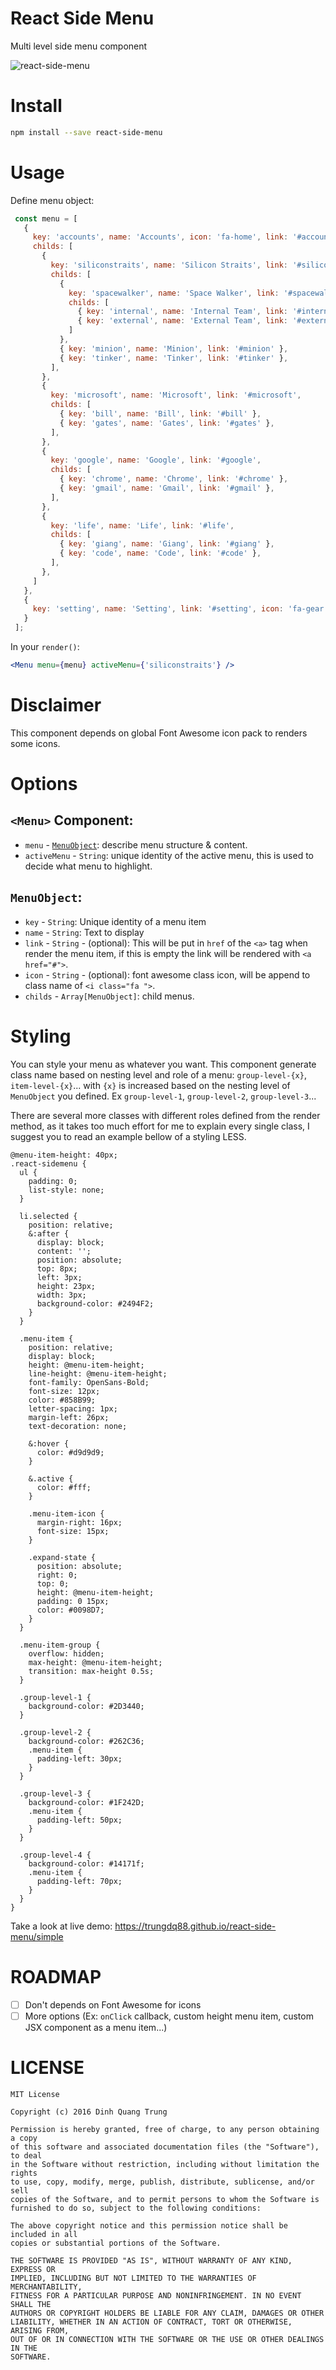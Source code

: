 # React Side Menu
Multi level side menu component

![react-side-menu](https://cloud.githubusercontent.com/assets/4214509/19636936/7482a036-99f6-11e6-8429-d6efb75ef6ce.gif)

# Install

```bash
npm install --save react-side-menu
```

# Usage

Define menu object:

```js
 const menu = [
   {
     key: 'accounts', name: 'Accounts', icon: 'fa-home', link: '#accounts',
     childs: [
       {
         key: 'siliconstraits', name: 'Silicon Straits', link: '#siliconstraits',
         childs: [
           {
             key: 'spacewalker', name: 'Space Walker', link: '#spacewalker',
             childs: [
               { key: 'internal', name: 'Internal Team', link: '#internal' },
               { key: 'external', name: 'External Team', link: '#external' },
             ]
           },
           { key: 'minion', name: 'Minion', link: '#minion' },
           { key: 'tinker', name: 'Tinker', link: '#tinker' },
         ],
       },
       {
         key: 'microsoft', name: 'Microsoft', link: '#microsoft',
         childs: [
           { key: 'bill', name: 'Bill', link: '#bill' },
           { key: 'gates', name: 'Gates', link: '#gates' },
         ],
       },
       {
         key: 'google', name: 'Google', link: '#google',
         childs: [
           { key: 'chrome', name: 'Chrome', link: '#chrome' },
           { key: 'gmail', name: 'Gmail', link: '#gmail' },
         ],
       },
       {
         key: 'life', name: 'Life', link: '#life',
         childs: [
           { key: 'giang', name: 'Giang', link: '#giang' },
           { key: 'code', name: 'Code', link: '#code' },
         ],
       },
     ]
   },
   {
     key: 'setting', name: 'Setting', link: '#setting', icon: 'fa-gear',
   }
 ];
```

In your `render()`:
```jsx
<Menu menu={menu} activeMenu={'siliconstraits'} />
```

# Disclaimer

This component depends on global Font Awesome icon pack to renders some icons.

# Options
## `<Menu>` Component:
- `menu` - [`MenuObject`](#menuobject): describe menu structure & content.
- `activeMenu` - `String`: unique identity of the active menu, this is used to decide what menu to highlight.

## `MenuObject`:
- `key` - `String`: Unique identity of a menu item
- `name` - `String`: Text to display
- `link` - `String` - (optional): This will be put in `href` of the `<a>` tag when render the menu item, if this is empty the link will be rendered with `<a href="#">`.
- `icon` - `String` - (optional): font awesome class icon, will be append to class name of `<i class="fa ">`.
- `childs` - `Array[MenuObject]`: child menus.

# Styling
You can style your menu as whatever you want. This component generate class name based on nesting level and role of a menu: `group-level-{x}`, `item-level-{x}`... with `{x}` is increased based on the nesting level of `MenuObject` you defined. Ex `group-level-1`, `group-level-2`, `group-level-3`...

There are several more classes with different roles defined from the render method, as it takes too much effort for me to explain every single class, I suggest you to read an example bellow of a styling LESS.

```less
@menu-item-height: 40px;
.react-sidemenu {
  ul {
    padding: 0;
    list-style: none;
  }

  li.selected {
    position: relative;
    &:after {
      display: block;
      content: '';
      position: absolute;
      top: 8px;
      left: 3px;
      height: 23px;
      width: 3px;
      background-color: #2494F2;
    }
  }

  .menu-item {
    position: relative;
    display: block;
    height: @menu-item-height;
    line-height: @menu-item-height;
    font-family: OpenSans-Bold;
    font-size: 12px;
    color: #858B99;
    letter-spacing: 1px;
    margin-left: 26px;
    text-decoration: none;

    &:hover {
      color: #d9d9d9;
    }

    &.active {
      color: #fff;
    }

    .menu-item-icon {
      margin-right: 16px;
      font-size: 15px;
    }

    .expand-state {
      position: absolute;
      right: 0;
      top: 0;
      height: @menu-item-height;
      padding: 0 15px;
      color: #0098D7;
    }
  }

  .menu-item-group {
    overflow: hidden;
    max-height: @menu-item-height;
    transition: max-height 0.5s;
  }

  .group-level-1 {
    background-color: #2D3440;
  }

  .group-level-2 {
    background-color: #262C36;
    .menu-item {
      padding-left: 30px;
    }
  }

  .group-level-3 {
    background-color: #1F242D;
    .menu-item {
      padding-left: 50px;
    }
  }

  .group-level-4 {
    background-color: #14171f;
    .menu-item {
      padding-left: 70px;
    }
  }
}

```

Take a look at live demo: https://trungdq88.github.io/react-side-menu/simple

# ROADMAP

- [ ] Don't depends on Font Awesome for icons
- [ ] More options (Ex: `onClick` callback, custom height menu item, custom JSX component as a menu item...)

# LICENSE

```
MIT License

Copyright (c) 2016 Dinh Quang Trung

Permission is hereby granted, free of charge, to any person obtaining a copy
of this software and associated documentation files (the "Software"), to deal
in the Software without restriction, including without limitation the rights
to use, copy, modify, merge, publish, distribute, sublicense, and/or sell
copies of the Software, and to permit persons to whom the Software is
furnished to do so, subject to the following conditions:

The above copyright notice and this permission notice shall be included in all
copies or substantial portions of the Software.

THE SOFTWARE IS PROVIDED "AS IS", WITHOUT WARRANTY OF ANY KIND, EXPRESS OR
IMPLIED, INCLUDING BUT NOT LIMITED TO THE WARRANTIES OF MERCHANTABILITY,
FITNESS FOR A PARTICULAR PURPOSE AND NONINFRINGEMENT. IN NO EVENT SHALL THE
AUTHORS OR COPYRIGHT HOLDERS BE LIABLE FOR ANY CLAIM, DAMAGES OR OTHER
LIABILITY, WHETHER IN AN ACTION OF CONTRACT, TORT OR OTHERWISE, ARISING FROM,
OUT OF OR IN CONNECTION WITH THE SOFTWARE OR THE USE OR OTHER DEALINGS IN THE
SOFTWARE.
```
